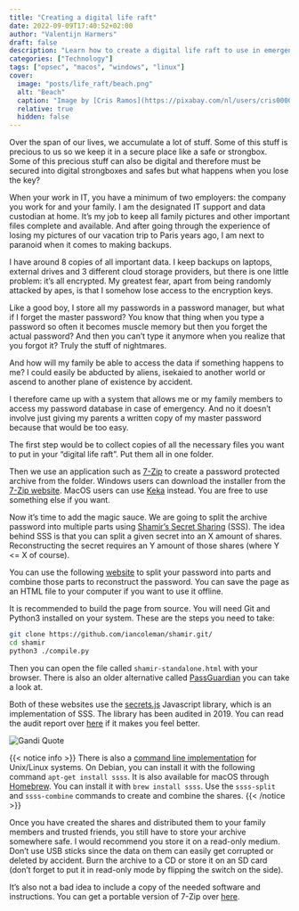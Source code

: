 ```yaml
---
title: "Creating a digital life raft"
date: 2022-09-09T17:40:52+02:00
author: "Valentijn Harmers"
draft: false
description: "Learn how to create a digital life raft to use in emergencies"
categories: ["Technology"]
tags: ["opsec", "macos", "windows", "linux"]
cover:
  image: "posts/life_raft/beach.png"
  alt: "Beach"
  caption: "Image by [Cris Ramos](https://pixabay.com/nl/users/cris00001-4795139/?utm_source=link-attribution&amp;utm_medium=referral&amp;utm_campaign=image&amp;utm_content=2245049) from [Pixabay](https://pixabay.com/nl//?utm_source=link-attribution&amp;utm_medium=referral&amp;utm_campaign=image&amp;utm_content=2245049)"
  relative: true
  hidden: false
---
```


Over the span of our lives, we accumulate a lot of stuff. Some of this stuff is precious to us so we keep it in a secure place like a safe or strongbox. Some of this precious stuff can also be digital and therefore must be secured into digital strongboxes and safes but what happens when you lose the key?

When your work in IT, you have a minimum of two employers: the company you work for and your family. I am the designated IT support and data custodian at home. It’s my job to keep all family pictures and other important files complete and available. And after going through the experience of losing my pictures of our vacation trip to Paris years ago, I am next to paranoid when it comes to making backups.

I have around 8 copies of all important data. I keep backups on laptops, external drives and 3 different cloud storage providers, but there is one little problem: it’s all encrypted. My greatest fear, apart from being randomly attacked by apes, is that I somehow lose access to the encryption keys.

Like a good boy, I store all my passwords in a password manager, but what if I forget the master password?  You know that thing when you type a password so often it becomes muscle memory but then you forget the actual password? And then you can’t type it anymore when you realize that you forgot it? Truly the stuff of nightmares.

And how will my family be able to access the data if something happens to me? I could easily be abducted by aliens, isekaied to another world or ascend to another plane of existence by accident.

I therefore came up with a system that allows me or my family members to access my password database in case of emergency. And no it doesn’t involve just giving my parents a written copy of my master password because that would be too easy.

The first step would be to collect copies of all the necessary files you want to put in your “digital life raft”. Put them all in one folder.

Then we use an application such as [7-Zip](https://www.7-zip.org) to create a password protected archive from the folder. Windows users can download the installer from the [7-Zip website](https://www.7-zip.org/download.html). MacOS users can use [Keka](https://www.keka.io/en/) instead. You are free to use something else if you want.

Now it’s time to add the magic sauce. We are going to split the archive password into multiple parts using [Shamir’s Secret Sharing](https://en.wikipedia.org/wiki/Shamir%27s_Secret_Sharing) (SSS). The idea behind SSS is that you can split a given secret into an X amount of shares. Reconstructing the secret requires an Y amount of those shares (where Y <= X of course).

You can use the following [website](https://iancoleman.io/shamir/) to split your password into parts and combine those parts to reconstruct the password. You can save the page as an HTML file to your computer if you want to use it offline.

It is recommended to build the page from source. You will need Git and Python3 installed on your system. These are the steps you need to take:

```bash
git clone https://github.com/iancoleman/shamir.git/
cd shamir
python3 ./compile.py
```
Then you can open the file called `shamir-standalone.html` with your browser. There is also an older alternative called [PassGuardian](http://passguardian.com) you can take a look at.

Both of these websites use the [secrets.js](https://github.com/grempe/secrets.js) Javascript library, which is an implementation of SSS. The library has been audited in 2019. You can read the audit report over [here](https://github.com/grempe/secrets.js/blob/master/audit/SLA-01-report.pdf) if it makes you feel better.

![Gandi Quote](crypto_gandi.jpg)

{{< notice info >}}
There is also a [command line implementation](http://point-at-infinity.org/ssss/) for Unix/Linux systems. On Debian, you can install it with the following command `apt-get install ssss`. It is also available for macOS through [Homebrew](https://brew.sh). You can install it with `brew install ssss`.  Use the `ssss-split` and `ssss-combine` commands to create and combine the shares.
{{< /notice >}}

Once you have created the shares and distributed them to your family members and trusted friends, you still have to store your archive somewhere safe. I would recommend you store it on a read-only medium. Don’t use USB sticks since the data on them can easily get corrupted or deleted by accident. Burn the archive to a CD or store it on an SD card (don’t forget to put it in read-only mode by flipping the switch on the side).

It’s also not a bad idea to include a copy of the needed software and instructions. You can get a portable version of 7-Zip over [here](https://portableapps.com/apps/utilities/7-zip_portable).
